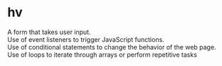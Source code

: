 # hv

A form that takes user input.</br>
Use of event listeners to trigger JavaScript functions.</br>
Use of conditional statements to change the behavior of the web page.</br>
Use of loops to iterate through arrays or perform repetitive tasks</br>
